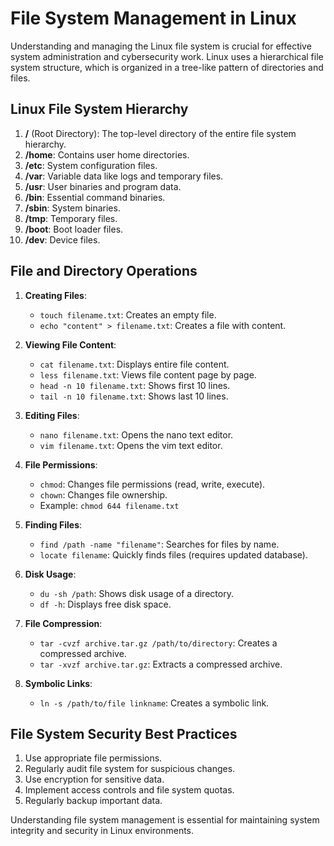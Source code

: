 # File System Management in Linux

Understanding and managing the Linux file system is crucial for effective system administration and cybersecurity work. Linux uses a hierarchical file system structure, which is organized in a tree-like pattern of directories and files.

## Linux File System Hierarchy

1. **/** (Root Directory): The top-level directory of the entire file system hierarchy.
2. **/home**: Contains user home directories.
3. **/etc**: System configuration files.
4. **/var**: Variable data like logs and temporary files.
5. **/usr**: User binaries and program data.
6. **/bin**: Essential command binaries.
7. **/sbin**: System binaries.
8. **/tmp**: Temporary files.
9. **/boot**: Boot loader files.
10. **/dev**: Device files.

## File and Directory Operations

1. **Creating Files**:
   - `touch filename.txt`: Creates an empty file.
   - `echo "content" > filename.txt`: Creates a file with content.

2. **Viewing File Content**:
   - `cat filename.txt`: Displays entire file content.
   - `less filename.txt`: Views file content page by page.
   - `head -n 10 filename.txt`: Shows first 10 lines.
   - `tail -n 10 filename.txt`: Shows last 10 lines.

3. **Editing Files**:
   - `nano filename.txt`: Opens the nano text editor.
   - `vim filename.txt`: Opens the vim text editor.

4. **File Permissions**:
   - `chmod`: Changes file permissions (read, write, execute).
   - `chown`: Changes file ownership.
   - Example: `chmod 644 filename.txt`

5. **Finding Files**:
   - `find /path -name "filename"`: Searches for files by name.
   - `locate filename`: Quickly finds files (requires updated database).

6. **Disk Usage**:
   - `du -sh /path`: Shows disk usage of a directory.
   - `df -h`: Displays free disk space.

7. **File Compression**:
   - `tar -cvzf archive.tar.gz /path/to/directory`: Creates a compressed archive.
   - `tar -xvzf archive.tar.gz`: Extracts a compressed archive.

8. **Symbolic Links**:
   - `ln -s /path/to/file linkname`: Creates a symbolic link.

## File System Security Best Practices

1. Use appropriate file permissions.
2. Regularly audit file system for suspicious changes.
3. Use encryption for sensitive data.
4. Implement access controls and file system quotas.
5. Regularly backup important data.

Understanding file system management is essential for maintaining system integrity and security in Linux environments.
